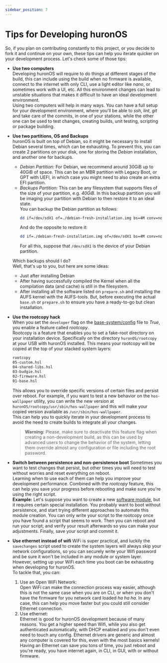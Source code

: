```yaml
---
sidebar_position: 7
---
```


# Tips for Developing huronOS
So, if you plan on contributing constantly to this project, or you decide to fork it and continue on your own, these tips can help you iterate quicker on your development process. Let's check some of those tips:

- **Use two computers**  
	Developing huronOS will require to do things at different stages of the build, this can include using the build when no firmware is available, connect to the internet with only CLI, use a light editor like *nano*, or sometimes work with a UI, etc. All this environment changes can lead to unstable situations that makes it difficult to have an ideal development environment.  
	Using two computers will help in many ways. You can have a full setup for your development environment, where you'll be able to *ssh*, *lint*, *git* and take care of the commits, in one of your stations, while the other one can be used to test changes, creating builds, unit testing, scripting or package building.

- **Use two partitions, OS and Backups**  
	huronOS is built on top of Debian, so it might be necessary to install Debian several times, which can be exhausting. To prevent this, you can create 2 partitions on your disk, one for storing the *Debian* installation, and another one for backups.  
	- *Debian Partition:* For Debian, we recommend around 30GiB up to 40GiB of space. This can be an MBR partition with Legacy Boot, or GPT with UEFI, in which case you might need to also create an extra EFI partition.
	- *Backups Partition:* This can be any filesystem that supports files of the size of your partition, e.g. *40GiB*. In this backup partition you will be imaging your partition with Debian to then restore it to an ideal state.  
		You can backup the Debian partition as follows:  
		```bash
		dd if=/dev/sdX1 of=./debian-fresh-installation.img bs=4M conv=noerror,sync status=progress
		```
		And do the opposite to restore it:
		```bash
		dd if=./debian-fresh-installation.img of=/dev/sdX1 bs=4M conv=noerror,sync status=progress
		```
		For all this, suppose that `/dev/sdX1` is the device of your Debian partition.

	Which backups should I do?  
	Well, that's up to you, but here are some ideas:  
	- Just after installing Debian
	- After having successfully compiled the Kernel when all the compilation data (and cache) is still in the filesystem.  
	- After installing all the software listed on `prepare.sh` and installing the AUFS kernel with the AUFS-tools. But, before executing the actual `base.sh` or `prepare.sh` to ensure you have a ready-to-go but clean installation.


- **Use the rootcopy hack**  
	When you set the `developer` flag on the [base-system/config](../../base-system/config) file to *True*, you enable a feature called *rootcopy*.  
	Rootcopy is a feature that enables you to set a fake-root directory on your installation device. Specifically on the directory `huronOS/rootcopy` at your USB with huronOS installed.
	This means your rootcopy will be copied at the top of your stacked system layers:
	```txt
	rootcopy
	05-custom.hsl
	04-shared-libs.hsl
	03-budgie.hsl
	02-firmware.hsl
	01-base.hsl
	```
	This allows you to override specific versions of certain files and persist over reboot. For example, if you want to test a new behavior on the `hos-wallpaper` utility, you can write the new version at `huronOS/rootcopy/usr/sbin/hos-wallpaper` and this will make your copied version available as `/usr/sbin/hos-wallpaper`.  
	This can help you to quickly iterate in your development process to avoid the need to create builds to integrate all your changes.

	> **Warning:**  Please, make sure to deactivate this feature flag when creating a non-development build, as this can be used by advanced users to change the behavior of the system, letting them override almost any configuration or file including the root password.



- **Switch between persistence and non-persistence boot**
	Sometimes you want to test changes that persist, but other times you will need to test without worries and reset everything on reboot.  
	Learning when to use each of them can help you improve your development performance. Combined with the *rootcopy* feature, this can help you save your progress before rebooting and make sure you're using the right script.  
	**Example:** Let's suppose you want to create a new [software module](../../software-modules/), but it requires certain special installation. You probably want to boot without persistence, and start trying different approaches to automate this module creation. You can only write your script to the rootcopy once you have found a script that seems to work. Then you can reboot and run your script, and verify your result afterwards so you can make your adjustments. Finally, save your script and commit it.


- **Use ethernet instead of wifi**
	WiFi is super practical, and luckily the `savechanges` script used to create the system layers will always skip your network configurations, so you can securely write your Wifi password and be sure it won't be included in any module or system layer. However, setting up your WiFi each time you boot can be exhausting when developing for huronOS.  
	To tackle that, you can:  
	1. Use an Open WiFi Network:  
		Open WiFi can make the connection process way easier, although this is not the same case when you are on CLI, or when you don't have the firmware for you network card loaded *ha ha ha*. In any case, this can help you move faster but you could still consider Ethernet connection.
	2. Use ethernet:  
		Ethernet is good for huronOS development because of many reasons. You get a higher speed than Wifi, while you also get authenticated automatically, with DHCP enabled and you don't even need to touch any config. Ethernet drivers are generic and almost any computer is covered for this, even with the most basics kernels! Having an Ethernet can save you tons of time, you just reboot and you're ready, you have internet again, in CLI, in GUI, with or without firmware.